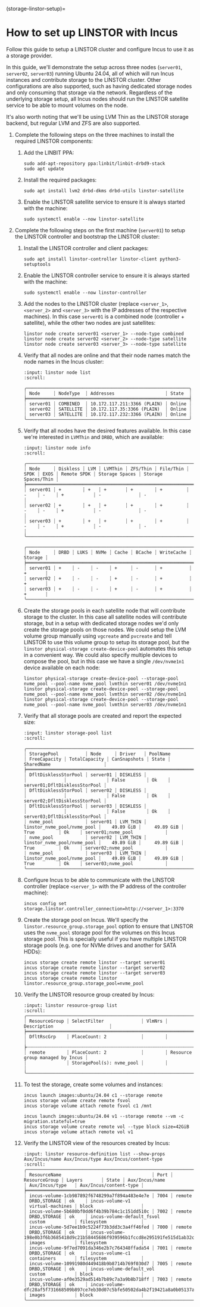 (storage-linstor-setup)=
# How to set up LINSTOR with Incus

Follow this guide to setup a LINSTOR cluster and configure Incus to use it as a storage provider.

In this guide, we'll demonstrate the setup across three nodes (`server01`, `server02`, `server03`) running Ubuntu 24.04, all of which will run Incus instances and contribute storage to the LINSTOR cluster. Other configurations are also supported, such as having dedicated storage nodes and only consuming that storage via the network. Regardless of the underlying storage setup, all Incus nodes should run the LINSTOR satellite service to be able to mount volumes on the node.

It's also worth noting that we'll be using LVM Thin as the LINSTOR storage backend, but regular LVM and ZFS are also supported.

1. Complete the following steps on the three machines to install the required LINSTOR components:

   1. Add the LINBIT PPA:

          sudo add-apt-repository ppa:linbit/linbit-drbd9-stack
          sudo apt update

   1. Install the required packages:

          sudo apt install lvm2 drbd-dkms drbd-utils linstor-satellite

   1. Enable the LINSTOR satellite service to ensure it is always started with the machine:

          sudo systemctl enable --now linstor-satellite

1. Complete the following steps on the first machine (`server01`) to setup the LINSTOR controller and bootstrap the LINSTOR cluster:

   1. Install the LINSTOR controller and client packages:

          sudo apt install linstor-controller linstor-client python3-setuptools

   1. Enable the LINSTOR controller service to ensure it is always started with the machine:

          sudo systemctl enable --now linstor-controller

   1. Add the nodes to the LINSTOR cluster (replace `<server_1>`, `<server_2>` and `<server_3>` with the IP addresses of the respective machines). In this case `server01` is a combined node (controller + satellite), while the other two nodes are just satellites:

          linstor node create server01 <server_1> --node-type combined
          linstor node create server02 <server_2> --node-type satellite
          linstor node create server03 <server_3> --node-type satellite

   1. Verify that all nodes are online and that their node names match the node names in the Incus cluster:

      ```{terminal}
      :input: linstor node list
      :scroll:

      ╭─────────────────────────────────────────────────────────────╮
      ┊ Node     ┊ NodeType  ┊ Addresses                   ┊ State  ┊
      ╞═════════════════════════════════════════════════════════════╡
      ┊ server01 ┊ COMBINED  ┊ 10.172.117.211:3366 (PLAIN) ┊ Online ┊
      ┊ server02 ┊ SATELLITE ┊ 10.172.117.35:3366 (PLAIN)  ┊ Online ┊
      ┊ server03 ┊ SATELLITE ┊ 10.172.117.232:3366 (PLAIN) ┊ Online ┊
      ╰─────────────────────────────────────────────────────────────╯
      ```

   1. Verify that all nodes have the desired features available. In this case we're interested in `LVMThin` and `DRBD`, which are available:

      ```{terminal}
      :input: linstor node info
      :scroll:

      ╭───────────────────────────────────────────────────────────────────────────────────────────────────────────────────────────────╮
      ┊ Node     ┊ Diskless ┊ LVM ┊ LVMThin ┊ ZFS/Thin ┊ File/Thin ┊ SPDK ┊ EXOS ┊ Remote SPDK ┊ Storage Spaces ┊ Storage Spaces/Thin ┊
      ╞═══════════════════════════════════════════════════════════════════════════════════════════════════════════════════════════════╡
      ┊ server01 ┊ +        ┊ +   ┊ +       ┊ +        ┊ +         ┊ -    ┊ -    ┊ +           ┊ -              ┊ -                   ┊
      ┊ server02 ┊ +        ┊ +   ┊ +       ┊ +        ┊ +         ┊ -    ┊ -    ┊ +           ┊ -              ┊ -                   ┊
      ┊ server03 ┊ +        ┊ +   ┊ +       ┊ +        ┊ +         ┊ -    ┊ -    ┊ +           ┊ -              ┊ -                   ┊
      ╰───────────────────────────────────────────────────────────────────────────────────────────────────────────────────────────────╯

      ╭───────────────────────────────────────────────────────────────────────╮
      ┊ Node     ┊ DRBD ┊ LUKS ┊ NVMe ┊ Cache ┊ BCache ┊ WriteCache ┊ Storage ┊
      ╞═══════════════════════════════════════════════════════════════════════╡
      ┊ server01 ┊ +    ┊ -    ┊ -    ┊ +     ┊ -      ┊ +          ┊ +       ┊
      ┊ server02 ┊ +    ┊ -    ┊ -    ┊ +     ┊ -      ┊ +          ┊ +       ┊
      ┊ server03 ┊ +    ┊ -    ┊ -    ┊ +     ┊ -      ┊ +          ┊ +       ┊
      ╰───────────────────────────────────────────────────────────────────────╯
      ```

   1. Create the storage pools in each satellite node that will contribute storage to the cluster. In this case all satellite nodes will contribute storage, but in a setup with dedicated storage nodes we'd only create the storage pools on those nodes. We could setup the LVM volume group manually using `vgcreate` and `pvcreate` and tell LINSTOR to use this volume group to setup its storage pool, but the `linstor physical-storage create-device-pool` automates this setup in a convenient way. We could also specify multiple devices to compose the pool, but in this case we have a single `/dev/nvme1n1` device available on each node:

          linstor physical-storage create-device-pool --storage-pool nvme_pool --pool-name nvme_pool lvmthin server01 /dev/nvme1n1
          linstor physical-storage create-device-pool --storage-pool nvme_pool --pool-name nvme_pool lvmthin server02 /dev/nvme1n1
          linstor physical-storage create-device-pool --storage-pool nvme_pool --pool-name nvme_pool lvmthin server03 /dev/nvme1n1

   1. Verify that all storage pools are created and report the expected size:

      ```{terminal}
      :input: linstor storage-pool list
      :scroll:

      ╭────────────────────────────────────────────────────────────────────────────────────────────────────────────────────────────────────────────────────────────────╮
      ┊ StoragePool          ┊ Node     ┊ Driver   ┊ PoolName                    ┊ FreeCapacity ┊ TotalCapacity ┊ CanSnapshots ┊ State ┊ SharedName                    ┊
      ╞════════════════════════════════════════════════════════════════════════════════════════════════════════════════════════════════════════════════════════════════╡
      ┊ DfltDisklessStorPool ┊ server01 ┊ DISKLESS ┊                             ┊              ┊               ┊ False        ┊ Ok    ┊ server01;DfltDisklessStorPool ┊
      ┊ DfltDisklessStorPool ┊ server02 ┊ DISKLESS ┊                             ┊              ┊               ┊ False        ┊ Ok    ┊ server02;DfltDisklessStorPool ┊
      ┊ DfltDisklessStorPool ┊ server03 ┊ DISKLESS ┊                             ┊              ┊               ┊ False        ┊ Ok    ┊ server03;DfltDisklessStorPool ┊
      ┊ nvme_pool            ┊ server01 ┊ LVM_THIN ┊ linstor_nvme_pool/nvme_pool ┊    49.89 GiB ┊     49.89 GiB ┊ True         ┊ Ok    ┊ server01;nvme_pool            ┊
      ┊ nvme_pool            ┊ server02 ┊ LVM_THIN ┊ linstor_nvme_pool/nvme_pool ┊    49.89 GiB ┊     49.89 GiB ┊ True         ┊ Ok    ┊ server02;nvme_pool            ┊
      ┊ nvme_pool            ┊ server03 ┊ LVM_THIN ┊ linstor_nvme_pool/nvme_pool ┊    49.89 GiB ┊     49.89 GiB ┊ True         ┊ Ok    ┊ server03;nvme_pool            ┊
      ╰────────────────────────────────────────────────────────────────────────────────────────────────────────────────────────────────────────────────────────────────╯
      ```

   1. Configure Incus to be able to communicate with the LINSTOR controller (replace `<server_1>` with the IP address of the controller machine):

          incus config set storage.linstor.controller_connection=http://<server_1>:3370

   1. Create the storage pool on Incus. We'll specify the `linstor.resource_group.storage_pool` option to ensure that LINSTOR uses the `nvme_pool` storage pool for the volumes on this Incus storage pool. This is specially useful if you have multiple LINSTOR storage pools (e.g. one for NVMe drives and another for SATA HDDs):

          incus storage create remote linstor --target server01
          incus storage create remote linstor --target server02
          incus storage create remote linstor --target server03
          incus storage create remote linstor linstor.resource_group.storage_pool=nvme_pool

   1. Verify the LINSTOR resource group created by Incus:

      ```{terminal}
      :input: linstor resource-group list
      :scroll:
      ╭──────────────────────────────────────────────────────────────────────────────────────╮
      ┊ ResourceGroup ┊ SelectFilter              ┊ VlmNrs ┊ Description                     ┊
      ╞══════════════════════════════════════════════════════════════════════════════════════╡
      ┊ DfltRscGrp    ┊ PlaceCount: 2             ┊        ┊                                 ┊
      ╞┄┄┄┄┄┄┄┄┄┄┄┄┄┄┄┄┄┄┄┄┄┄┄┄┄┄┄┄┄┄┄┄┄┄┄┄┄┄┄┄┄┄┄┄┄┄┄┄┄┄┄┄┄┄┄┄┄┄┄┄┄┄┄┄┄┄┄┄┄┄┄┄┄┄┄┄┄┄┄┄┄┄┄┄┄┄╡
      ┊ remote        ┊ PlaceCount: 2             ┊        ┊ Resource group managed by Incus ┊
      ┊               ┊ StoragePool(s): nvme_pool ┊        ┊                                 ┊
      ╰──────────────────────────────────────────────────────────────────────────────────────╯
      ```

   1. To test the storage, create some volumes and instances:

          incus launch images:ubuntu/24.04 c1 --storage remote
          incus storage volume create remote fsvol
          incus storage volume attach remote fsvol c1 /mnt

          incus launch images:ubuntu/24.04 v1 --storage remote --vm -c migration.stateful=true
          incus storage volume create remote vol --type block size=42GiB
          incus storage volume attach remote vol v1

   1. Verify the LINSTOR view of the resources created by Incus:

      ```{terminal}
      :input: linstor resource-definition list --show-props Aux/Incus/name Aux/Incus/type Aux/Incus/content-type
      :scroll:
      ╭─────────────────────────────────────────────────────────────────────────────────────────────────────────────────────────────────────────────────────────────────────────────────────────────────────────────────────────╮
      ┊ ResourceName                                  ┊ Port ┊ ResourceGroup ┊ Layers       ┊ State ┊ Aux/Incus/name                                                                ┊ Aux/Incus/type   ┊ Aux/Incus/content-type ┊
      ╞═════════════════════════════════════════════════════════════════════════════════════════════════════════════════════════════════════════════════════════════════════════════════════════════════════════════════════════╡
      ┊ incus-volume-1cb987892f6748299a7f894a483e4e7e ┊ 7004 ┊ remote        ┊ DRBD,STORAGE ┊ ok    ┊ incus-volume-v1                                                               ┊ virtual-machines ┊ block                  ┊
      ┊ incus-volume-5b680bf0dd6f4b39b784c1c151dd510c ┊ 7002 ┊ remote        ┊ DRBD,STORAGE ┊ ok    ┊ incus-volume-default_fsvol                                                    ┊ custom           ┊ filesystem             ┊
      ┊ incus-volume-5d7ee1b9c5224f73b3dd3c3a4ff46fed ┊ 7000 ┊ remote        ┊ DRBD,STORAGE ┊ ok    ┊ incus-volume-198e0b3f6b3685418d9c21b58445686f939596b1fccd8e295191fe515d1ab32c ┊ images           ┊ filesystem             ┊
      ┊ incus-volume-9f7ed7091da346e2b7c764348ffada54 ┊ 7001 ┊ remote        ┊ DRBD,STORAGE ┊ ok    ┊ incus-volume-c1                                                               ┊ containers       ┊ filesystem             ┊
      ┊ incus-volume-10991980d449418b9b8714b769f030d7 ┊ 7005 ┊ remote        ┊ DRBD,STORAGE ┊ ok    ┊ incus-volume-default_vol                                                      ┊ custom           ┊ block                  ┊
      ┊ incus-volume-af0e3529ad514b7b89c7a3a9b8b718ff ┊ 7003 ┊ remote        ┊ DRBD,STORAGE ┊ ok    ┊ incus-volume-dfc28af5f731668509b897ce7eb30d07c5bfe50502da4b2f19421a8a0b05137a ┊ images           ┊ block                  ┊
      ╰─────────────────────────────────────────────────────────────────────────────────────────────────────────────────────────────────────────────────────────────────────────────────────────────────────────────────────────╯
      ```
